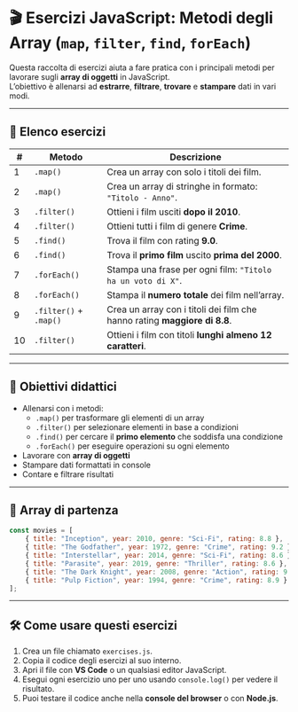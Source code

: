 # 🎬 Esercizi JavaScript: Metodi degli Array (`map`, `filter`, `find`, `forEach`)

Questa raccolta di esercizi aiuta a fare pratica con i principali metodi per lavorare sugli **array di oggetti** in JavaScript.  
L’obiettivo è allenarsi ad **estrarre**, **filtrare**, **trovare** e **stampare** dati in vari modi.

---

## 📝 Elenco esercizi

| #  | Metodo                | Descrizione                                                                                           |
|----|----------------------|-----------------------------------------------------------------------------------------------------|
| 1  | `.map()`             | Crea un array con solo i titoli dei film.                                                           |
| 2  | `.map()`             | Crea un array di stringhe in formato: `"Titolo - Anno"`.                                            |
| 3  | `.filter()`          | Ottieni i film usciti **dopo il 2010**.                                                             |
| 4  | `.filter()`          | Ottieni tutti i film di genere **Crime**.                                                          |
| 5  | `.find()`            | Trova il film con rating **9.0**.                                                                  |
| 6  | `.find()`            | Trova il **primo film** uscito **prima del 2000**.                                                 |
| 7  | `.forEach()`         | Stampa una frase per ogni film: `"Titolo ha un voto di X"`.                                        |
| 8  | `.forEach()`         | Stampa il **numero totale** dei film nell’array.                                                   |
| 9  | `.filter()` + `.map()`| Crea un array con i titoli dei film che hanno rating **maggiore di 8.8**.                          |
| 10 | `.filter()`          | Ottieni i film con titoli **lunghi almeno 12 caratteri**.                                          |

---

## 🎯 Obiettivi didattici

- Allenarsi con i metodi:  
  - `.map()` per trasformare gli elementi di un array  
  - `.filter()` per selezionare elementi in base a condizioni  
  - `.find()` per cercare il **primo elemento** che soddisfa una condizione  
  - `.forEach()` per eseguire operazioni su ogni elemento  
- Lavorare con **array di oggetti**  
- Stampare dati formattati in console  
- Contare e filtrare risultati  

---

## 🔹 Array di partenza

```javascript
const movies = [
    { title: "Inception", year: 2010, genre: "Sci-Fi", rating: 8.8 },
    { title: "The Godfather", year: 1972, genre: "Crime", rating: 9.2 },
    { title: "Interstellar", year: 2014, genre: "Sci-Fi", rating: 8.6 },
    { title: "Parasite", year: 2019, genre: "Thriller", rating: 8.6 },
    { title: "The Dark Knight", year: 2008, genre: "Action", rating: 9.0 },
    { title: "Pulp Fiction", year: 1994, genre: "Crime", rating: 8.9 }
];
```
---

## 🛠️ Come usare questi esercizi

1. Crea un file chiamato `exercises.js`.  
2. Copia il codice degli esercizi al suo interno.  
3. Apri il file con **VS Code** o un qualsiasi editor JavaScript.  
4. Esegui ogni esercizio uno per uno usando `console.log()` per vedere il risultato.  
5. Puoi testare il codice anche nella **console del browser** o con **Node.js**.